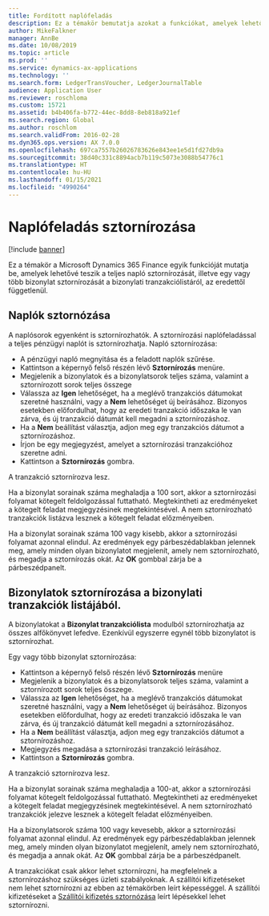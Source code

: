 ```yaml
---
title: Fordított naplófeladás
description: Ez a témakör bemutatja azokat a funkciókat, amelyek lehetővé teszik a bizonylatok sztornírozását a bizonylati tranzakciólistáról vagy a pénzügyi naplókból.
author: MikeFalkner
manager: AnnBe
ms.date: 10/08/2019
ms.topic: article
ms.prod: ''
ms.service: dynamics-ax-applications
ms.technology: ''
ms.search.form: LedgerTransVoucher, LedgerJournalTable
audience: Application User
ms.reviewer: roschloma
ms.custom: 15721
ms.assetid: b4b406fa-b772-44ec-8dd8-8eb818a921ef
ms.search.region: Global
ms.author: roschlom
ms.search.validFrom: 2016-02-28
ms.dyn365.ops.version: AX 7.0.0
ms.openlocfilehash: 697ca7557b26026783626e843ee1e5d1fd27db9a
ms.sourcegitcommit: 38d40c331c8894acb7b119c5073e3088b54776c1
ms.translationtype: HT
ms.contentlocale: hu-HU
ms.lasthandoff: 01/15/2021
ms.locfileid: "4990264"
---
```

# <a name="reverse-journal-posting"></a>Naplófeladás sztornírozása

[!include [banner](../includes/banner.md)]

Ez a témakör a Microsoft Dynamics 365 Finance egyik funkcióját mutatja be, amelyek lehetővé teszik a teljes napló sztornírozását, illetve egy vagy több bizonylat sztornírozását a bizonylati tranzakciólistáról, az eredettől függetlenül. 

## <a name="reversing-journals"></a>Naplók sztornózása

A naplósorok egyenként is sztornírozhatók. A sztornírozási naplófeladással a teljes pénzügyi naplót is sztornírozhatja. Napló sztornírozása: 

- A pénzügyi napló megnyitása és a feladott naplók szűrése.
- Kattintson a képernyő felső részén lévő **Sztornírozás** menüre.
- Megjelenik a bizonylatok és a bizonylatsorok teljes száma, valamint a sztornírozott sorok teljes összege
- Válassza az **Igen** lehetőséget, ha a meglévő tranzakciós dátumokat szeretné használni, vagy a **Nem** lehetőséget új beírásához. Bizonyos esetekben előfordulhat, hogy az eredeti tranzakció időszaka le van zárva, és új tranzakció dátumát kell megadni a sztornírozáshoz.
- Ha a **Nem** beállítást választja, adjon meg egy tranzakciós dátumot a sztornírozáshoz. 
- Írjon be egy megjegyzést, amelyet a sztornírozási tranzakcióhoz szeretne adni.
- Kattintson a **Sztornírozás** gombra.

A tranzakció sztornírozva lesz. 

Ha a bizonylat sorainak száma meghaladja a 100 sort, akkor a sztornírozási folyamat kötegelt feldolgozással futtatható. Megtekintheti az eredményeket a kötegelt feladat megjegyzésinek megtekintésével. A nem sztornírozható tranzakciók listázva lesznek a kötegelt feladat előzményeiben.

Ha a bizonylat sorainak száma 100 vagy kisebb, akkor a sztornírozási folyamat azonnal elindul. Az eredmények egy párbeszédablakban jelennek meg, amely minden olyan bizonylatot megjelenít, amely nem sztornírozható, és megadja a sztornírozás okát. Az **OK** gombbal zárja be a párbeszédpanelt.

## <a name="reversing-vouchers-from-the-voucher-transaction-list"></a>Bizonylatok sztornírozása a bizonylati tranzakciók listájából. 

A bizonylatokat a **Bizonylat tranzakciólista** modulból sztornírozhatja az összes alfőkönyvet lefedve. Ezenkívül egyszerre egynél több bizonylatot is sztornírozhat. 

Egy vagy több bizonylat sztornírozása: 

- Kattintson a képernyő felső részén lévő **Sztornírozás** menüre
- Megjelenik a bizonylatok és a bizonylatsorok teljes száma, valamint a sztornírozott sorok teljes összege.
- Válassza az **Igen** lehetőséget, ha a meglévő tranzakciós dátumokat szeretné használni, vagy a **Nem** lehetőséget új beírásához. Bizonyos esetekben előfordulhat, hogy az eredeti tranzakció időszaka le van zárva, és új tranzakció dátumát kell megadni a sztornírozásához.
- Ha a **Nem** beállítást választja, adjon meg egy tranzakciós dátumot a sztornírozáshoz. 
- Megjegyzés megadása a sztornírozási tranzakció leírásához.
- Kattintson a **Sztornírozás** gombra.

A tranzakció sztornírozva lesz. 

Ha a bizonylat sorainak száma meghaladja a 100-at, akkor a sztornírozási folyamat kötegelt feldolgozással futtatható. Megtekintheti az eredményeket a kötegelt feladat megjegyzésinek megtekintésével. A nem sztornírozható tranzakciók jelezve lesznek a kötegelt feladat előzményeiben.

Ha a bizonylatsorok száma 100 vagy kevesebb, akkor a sztornírozási folyamat azonnal elindul. Az eredmények egy párbeszédablakban jelennek meg, amely minden olyan bizonylatot megjelenít, amely nem sztornírozható, és megadja a annak okát. Az **OK** gombbal zárja be a párbeszédpanelt.

A tranzakciókat csak akkor lehet sztornírozni, ha megfelelnek a sztornírozáshoz szükséges üzleti szabályoknak. A szállítói kifizetéseket nem lehet sztornírozni az ebben az témakörben leírt képességgel. A szállítói kifizetéseket a [Szállítói kifizetés sztornózása](https://docs.microsoft.com/dynamics365/finance/accounts-payable/reverse-vendor-payment) leírt lépésekkel lehet sztornírozni.

